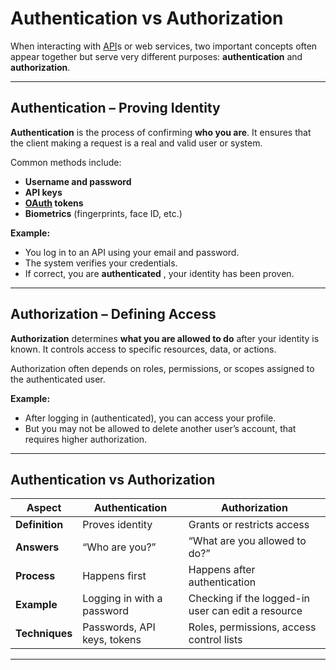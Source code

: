 # **Authentication vs Authorization**

When interacting with [API](/docs/fundamentals/api.md)s or web services, two important concepts often appear together but serve very different purposes: **authentication** and **authorization**.

---

## **Authentication – Proving Identity**

**Authentication** is the process of confirming **who you are**.
It ensures that the client making a request is a real and valid user or system.

Common methods include:

* **Username and password**
* **API keys**
* **[OAuth](./oauth.md) tokens**
* **Biometrics** (fingerprints, face ID, etc.)

**Example:**

* You log in to an API using your email and password.
* The system verifies your credentials.
* If correct, you are **authenticated** , your identity has been proven.

---

## **Authorization – Defining Access**

**Authorization** determines **what you are allowed to do** after your identity is known.
It controls access to specific resources, data, or actions.

Authorization often depends on roles, permissions, or scopes assigned to the authenticated user.

**Example:**

* After logging in (authenticated), you can access your profile.
* But you may not be allowed to delete another user’s account, that requires higher authorization.

---

## **Authentication vs Authorization**

| Aspect         | Authentication              | Authorization                                      |
| -------------- | --------------------------- | -------------------------------------------------- |
| **Definition** | Proves identity             | Grants or restricts access                         |
| **Answers**    | “Who are you?”              | “What are you allowed to do?”                      |
| **Process**    | Happens first               | Happens after authentication                       |
| **Example**    | Logging in with a password  | Checking if the logged-in user can edit a resource |
| **Techniques** | Passwords, API keys, tokens | Roles, permissions, access control lists           |


---
